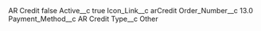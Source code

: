<?xml version="1.0" encoding="UTF-8"?>
<CustomMetadata xmlns="http://soap.sforce.com/2006/04/metadata" xmlns:xsi="http://www.w3.org/2001/XMLSchema-instance" xmlns:xsd="http://www.w3.org/2001/XMLSchema">
    <label>AR Credit</label>
    <protected>false</protected>
    <values>
        <field>Active__c</field>
        <value xsi:type="xsd:boolean">true</value>
    </values>
    <values>
        <field>Icon_Link__c</field>
        <value xsi:type="xsd:string">arCredit</value>
    </values>
    <values>
        <field>Order_Number__c</field>
        <value xsi:type="xsd:double">13.0</value>
    </values>
    <values>
        <field>Payment_Method__c</field>
        <value xsi:type="xsd:string">AR Credit</value>
    </values>
    <values>
        <field>Type__c</field>
        <value xsi:type="xsd:string">Other</value>
    </values>
</CustomMetadata>

